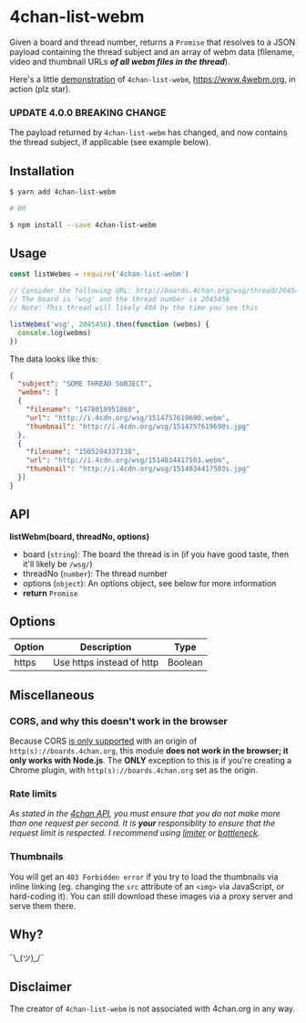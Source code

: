 # 4chan-list-webm

Given a board and thread number, returns a `Promise` that resolves to a JSON payload containing the thread subject and an array of webm data (filename, video and thumbnail URLs **_of all webm files in the thread_**).

Here's a little [demonstration](https://www.4webm.org/) of `4chan-list-webm`, https://www.4webm.org, in action (plz star).

### UPDATE 4.0.0 BREAKING CHANGE

The payload returned by `4chan-list-webm` has changed, and now contains the thread subject, if applicable (see example below).

## Installation

```bash
$ yarn add 4chan-list-webm

# OR

$ npm install --save 4chan-list-webm
```


## Usage


```js
const listWebms = require('4chan-list-webm')

// Consider the following URL: http://boards.4chan.org/wsg/thread/2045456
// The board is 'wsg' and the thread number is 2045456
// Note: This thread will likely 404 by the time you see this

listWebms('wsg', 2045456).then(function (webms) {
  console.log(webms)
})
```

The data looks like this:
```json
{
  "subject": "SOME THREAD SUBJECT",
  "webms": [
  {
    "filename": "1478018951860",
    "url": "http://i.4cdn.org/wsg/1514757619690.webm",
    "thumbnail": "http://i.4cdn.org/wsg/1514757619690s.jpg"
  },
  {
    "filename": "1505294337138",
    "url": "http://i.4cdn.org/wsg/1514834417503.webm",
    "thumbnail": "http://i.4cdn.org/wsg/1514834417503s.jpg"
  }]
}
```


## API

**listWebm(board, threadNo, options)**
* board (`string`): The board the thread is in (if you have good taste, then it'll likely be `/wsg/`)
* threadNo (`number`): The thread number
* options (`object`): An options object, see below for more information
* **return** `Promise`


## Options

| Option  | Description                | Type    |
|---------|----------------------------|---------|
| https   | Use https instead of http  | Boolean |


## Miscellaneous

### CORS, and why this doesn't work in the browser

Because CORS [is only supported](https://github.com/4chan/4chan-API/issues/35) with an origin of `http(s)://boards.4chan.org`,
this module **does not work in the browser; it only works with Node.js**. The **ONLY** exception to this is if you're creating a Chrome plugin, with `http(s)://boards.4chan.org` set as the origin.

### Rate limits

*As stated in the [4chan API](https://github.com/4chan/4chan-API), you must ensure that you do not make more than one request per second. It is __your__ responsiblity to ensure that the request limit is respected. I recommend using [limiter](https://www.npmjs.com/package/limiter) or [bottleneck](https://www.npmjs.com/package/bottleneck).*

### Thumbnails

You will get an `403 Forbidden error` if you try to load the thumbnails via inline linking (eg. changing the `src` attribute of an `<img>` via JavaScript, or hard-coding it). You can still download these images via a proxy server and serve them there.


## Why? 

¯\\\_(ツ)\_/¯


## Disclaimer

The creator of `4chan-list-webm` is not associated with 4chan.org in any way.
